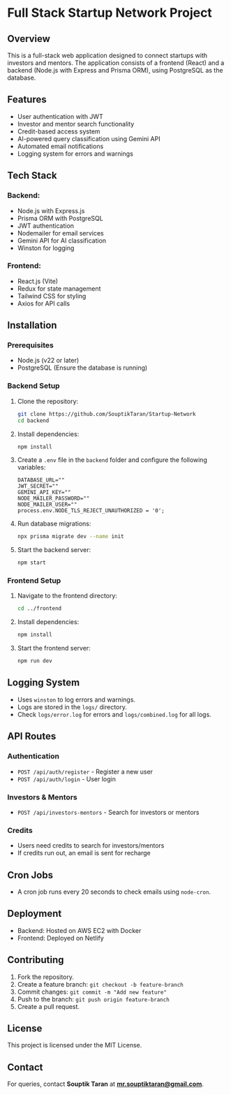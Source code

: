 # Full Stack Startup Network Project

## Overview
This is a full-stack web application designed to connect startups with investors and mentors. The application consists of a frontend (React) and a backend (Node.js with Express and Prisma ORM), using PostgreSQL as the database.

## Features
- User authentication with JWT
- Investor and mentor search functionality
- Credit-based access system
- AI-powered query classification using Gemini API
- Automated email notifications
- Logging system for errors and warnings

## Tech Stack
### Backend:
- Node.js with Express.js
- Prisma ORM with PostgreSQL
- JWT authentication
- Nodemailer for email services
- Gemini API for AI classification
- Winston for logging

### Frontend:
- React.js (Vite)
- Redux for state management
- Tailwind CSS for styling
- Axios for API calls

## Installation
### Prerequisites
- Node.js (v22 or later)
- PostgreSQL (Ensure the database is running)

### Backend Setup
1. Clone the repository:
   ```bash
   git clone https://github.com/SouptikTaran/Startup-Network
   cd backend
   ```
2. Install dependencies:
   ```bash
   npm install
   ```
3. Create a `.env` file in the `backend` folder and configure the following variables:
   ```env
   DATABASE_URL=""
   JWT_SECRET=""
   GEMINI_API_KEY=""
   NODE_MAILER_PASSWORD=""
   NODE_MAILER_USER=""
   process.env.NODE_TLS_REJECT_UNAUTHORIZED = '0';
   ```
4. Run database migrations:
   ```bash
   npx prisma migrate dev --name init
   ```
5. Start the backend server:
   ```bash
   npm start
   ```

### Frontend Setup
1. Navigate to the frontend directory:
   ```bash
   cd ../frontend
   ```
2. Install dependencies:
   ```bash
   npm install
   ```
3. Start the frontend server:
   ```bash
   npm run dev
   ```

## Logging System
- Uses `winston` to log errors and warnings.
- Logs are stored in the `logs/` directory.
- Check `logs/error.log` for errors and `logs/combined.log` for all logs.

## API Routes
### Authentication
- `POST /api/auth/register` - Register a new user
- `POST /api/auth/login` - User login

### Investors & Mentors
- `POST /api/investors-mentors` - Search for investors or mentors

### Credits
- Users need credits to search for investors/mentors
- If credits run out, an email is sent for recharge

## Cron Jobs
- A cron job runs every 20 seconds to check emails using `node-cron`.

## Deployment
- Backend: Hosted on AWS EC2 with Docker
- Frontend: Deployed on Netlify

## Contributing
1. Fork the repository.
2. Create a feature branch: `git checkout -b feature-branch`
3. Commit changes: `git commit -m "Add new feature"`
4. Push to the branch: `git push origin feature-branch`
5. Create a pull request.

## License
This project is licensed under the MIT License.

## Contact
For queries, contact **Souptik Taran** at **mr.souptiktaran@gmail.com**.

